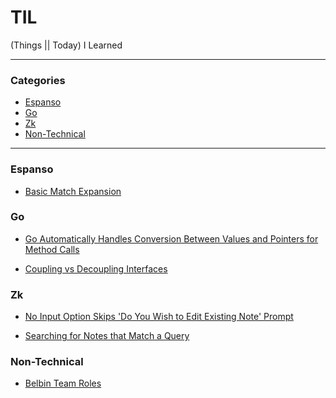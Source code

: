 # TIL

(Things || Today) I Learned

---

### Categories

<!-- vim-markdown-toc GFM -->

* [Espanso](#espanso)
* [Go](#go)
* [Zk](#zk)
* [Non-Technical](#non-technical)

<!-- vim-markdown-toc -->

---

### Espanso

- [Basic Match Expansion](./espanso/basic-match-expansion.md)

### Go

- [Go Automatically Handles Conversion Between Values and Pointers for Method Calls](./go/go-automatically-handles-conversion-between-values-and-pointers-for-method-calls.md)

- [Coupling vs Decoupling Interfaces](./go/coupling-vs-decoupling-interfaces.md)

### Zk

- [No Input Option Skips 'Do You Wish to Edit Existing Note' Prompt](./zk/no-input-option-skips-do-you-wish-to-edit-existing-note-prompt.md)

- [Searching for Notes that Match a Query](./zk/searching-for-notes-that-match-a-query.md)

### Non-Technical

- [Belbin Team Roles](./career-development/belbin-team-roles.md)

